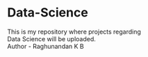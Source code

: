 # Data-Science
This is my repository where projects regarding 
<br>
Data Science will be uploaded.
<br>
Author - Raghunandan K B
